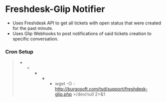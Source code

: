 # Freshdesk-Glip Notifier #

* Uses Freshdesk API to get all tickets with open status that were created for the past minute.
* Uses Glip Webhooks to post notifications of said tickets creation to specific conversation.

### Cron Setup ###

> * * * * * wget -O - http://burgosoft.com/tsd/support/freshdesk-glip.php >/dev/null 2>&1
